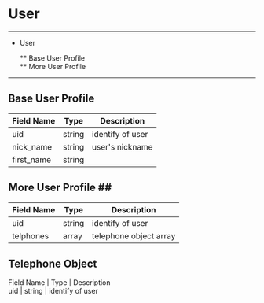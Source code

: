 # User #

-----

* User  

	** Base User Profile  
	** More User Profile  

-----  

## Base User Profile ##


Field Name   |   Type  |  Description
-------------|---------|--------------
uid|string|identify of user
nick_name|string|user's nickname
first_name|string|



## More User Profile ## ##

Field Name | Type | Description  
-----------|------|-------------
uid|string |identify of user
telphones|array|telephone object array



## Telephone Object ##

Field Name | Type | Description  
uid | string | identify of user


